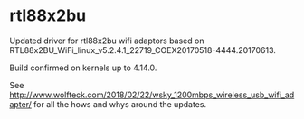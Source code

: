 # rtl88x2bu
Updated driver for rtl88x2bu wifi adaptors based on RTL88x2BU_WiFi_linux_v5.2.4.1_22719_COEX20170518-4444.20170613.

Build confirmed on kernels up to 4.14.0.

See http://www.wolfteck.com/2018/02/22/wsky_1200mbps_wireless_usb_wifi_adapter/ for all the hows and whys around the updates.
